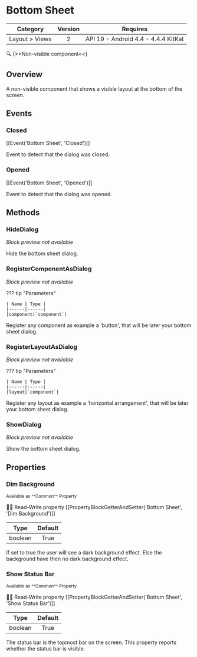 # Bottom Sheet

| Category | Version | Requires |
|:--------:|:-------:|:--------:|
|Layout > Views|2|API 19 - Android 4.4 - 4.4.4 KitKat|

:mag: {>>Non-visible component<<}

## Overview

A non-visible component that shows a visible layout at the bottom of the screen.

## Events

### Closed

[[Event('Bottom Sheet', 'Closed')]]

Event to detect that the dialog was closed.

### Opened

[[Event('Bottom Sheet', 'Opened')]]

Event to detect that the dialog was opened.

## Methods

### HideDialog

_Block preview not available_

Hide the bottom sheet dialog.

### RegisterComponentAsDialog

_Block preview not available_

??? tip "Parameters"

    | Name | Type |
    |------|------|
    |component|`component`|


Register any component as example a 'button', that will be later your bottom sheet dialog.

### RegisterLayoutAsDialog

_Block preview not available_

??? tip "Parameters"

    | Name | Type |
    |------|------|
    |layout|`component`|


Register any layout as example a 'horizontal arrangement', that will be later your bottom sheet dialog.

### ShowDialog

_Block preview not available_

Show the bottom sheet dialog.

## Properties

### Dim Background

<small>Available as ^^Common^^ Property</small>

:eyes::pencil: Read-Write property
[[PropertyBlockGetterAndSetter('Bottom Sheet', 'Dim Background')]]

| Type | Default |
|:----:|:-------:|
|boolean|True|

If set to true the user will see a dark background effect. Else the background have then no dark background effect.

### Show Status Bar

<small>Available as ^^Common^^ Property</small>

:eyes::pencil: Read-Write property
[[PropertyBlockGetterAndSetter('Bottom Sheet', 'Show Status Bar')]]

| Type | Default |
|:----:|:-------:|
|boolean|True|

The status bar is the topmost bar on the screen. This property reports whether the status bar is visible.